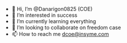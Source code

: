 - 👋 Hi, I’m @Danarigon0825 (COE)
- 👀 I’m interested in success
- 🌱 I’m currently learning everything
- 💞️ I’m looking to collaborate on freedom case
- 📫 How to reach me dcoe@insyme.com

<!---
Danarigon0825/Danarigon0825 is a ✨ special ✨ repository because its `README.md` (this file) appears on your GitHub profile.
You can click the Preview link to take a look at your changes.
--->
